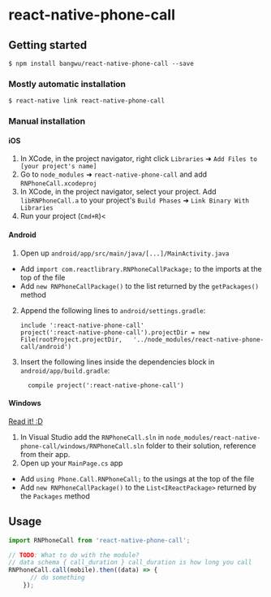 
# react-native-phone-call

## Getting started

`$ npm install bangwu/react-native-phone-call --save`

### Mostly automatic installation

`$ react-native link react-native-phone-call`

### Manual installation


#### iOS

1. In XCode, in the project navigator, right click `Libraries` ➜ `Add Files to [your project's name]`
2. Go to `node_modules` ➜ `react-native-phone-call` and add `RNPhoneCall.xcodeproj`
3. In XCode, in the project navigator, select your project. Add `libRNPhoneCall.a` to your project's `Build Phases` ➜ `Link Binary With Libraries`
4. Run your project (`Cmd+R`)<

#### Android

1. Open up `android/app/src/main/java/[...]/MainActivity.java`
  - Add `import com.reactlibrary.RNPhoneCallPackage;` to the imports at the top of the file
  - Add `new RNPhoneCallPackage()` to the list returned by the `getPackages()` method
2. Append the following lines to `android/settings.gradle`:
  	```
  	include ':react-native-phone-call'
  	project(':react-native-phone-call').projectDir = new File(rootProject.projectDir, 	'../node_modules/react-native-phone-call/android')
  	```
3. Insert the following lines inside the dependencies block in `android/app/build.gradle`:
  	```
      compile project(':react-native-phone-call')
  	```

#### Windows
[Read it! :D](https://github.com/ReactWindows/react-native)

1. In Visual Studio add the `RNPhoneCall.sln` in `node_modules/react-native-phone-call/windows/RNPhoneCall.sln` folder to their solution, reference from their app.
2. Open up your `MainPage.cs` app
  - Add `using Phone.Call.RNPhoneCall;` to the usings at the top of the file
  - Add `new RNPhoneCallPackage()` to the `List<IReactPackage>` returned by the `Packages` method


## Usage
```javascript
import RNPhoneCall from 'react-native-phone-call';

// TODO: What to do with the module?
// data schema { call_duration } call_duration is how long you call
RNPhoneCall.call(mobile).then((data) => {
      // do something
    });
```
  
